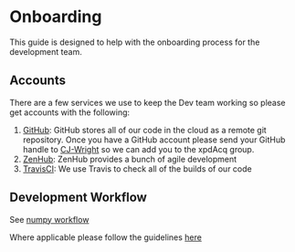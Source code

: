# Onboarding
This guide is designed to help with the onboarding process for the development team.

## Accounts
There are a few services we use to keep the Dev team working so please get accounts with the following:
1. [GitHub](https://github.com/): GitHub stores all of our code in the cloud as a remote git repository. Once you have a GitHub account please send your GitHub handle to [CJ-Wright](cjwright4242@gmail.com) so we can add you to the xpdAcq group.
1. [ZenHub](https://www.zenhub.com/): ZenHub provides a bunch of agile development
1. [TravisCI](https://travis-ci.org/): We use Travis to check all of the builds of our code

## Development Workflow
See [numpy workflow](https://docs.scipy.org/doc/numpy-1.13.0/dev/gitwash/development_workflow.html)

Where applicable please follow the guidelines [here](https://github.com/ergs/rever/blob/master/CONTRIBUTING.rst)
